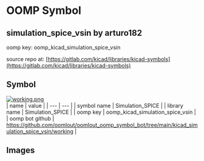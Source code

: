 # OOMP Symbol  
## simulation_spice_vsin  by arturo182  
  
oomp key: oomp_kicad_simulation_spice_vsin  
  
source repo at: [https://gitlab.com/kicad/libraries/kicad-symbols](https://gitlab.com/kicad/libraries/kicad-symbols)  
## Symbol  
  
[![working.png](working_600.png)](working.png)  
| name | value | 
| --- | --- | 
| symbol name | Simulation_SPICE | 
| library name | Simulation_SPICE | 
| oomp key | oomp_kicad_simulation_spice_vsin | 
| oomp bot github | https://github.com/oomlout/oomlout_oomp_symbol_bot/tree/main/kicad_simulation_spice_vsin/working | 
## Images  

